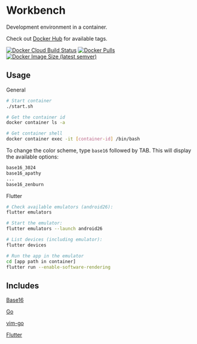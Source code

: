 # Workbench

Development environment in a container.

Check out [Docker Hub](https://hub.docker.com/r/alexghiu/workbench) for available tags.

[![Docker Cloud Build Status](https://img.shields.io/docker/cloud/build/alexghiu/workbench.svg)](https://hub.docker.com/r/alexghiu/workbench)
[![Docker Pulls](https://img.shields.io/docker/pulls/alexghiu/workbench.svg)](https://hub.docker.com/r/alexghiu/workbench)
[![Docker Image Size (latest semver)](https://img.shields.io/docker/image-size/alexghiu/workbench.svg?sort=semver)](https://hub.docker.com/r/alexghiu/workbench)

## Usage

General

```sh
# Start container
./start.sh

# Get the container id
docker container ls -a

# Get container shell
docker container exec -it [container-id] /bin/bash
```

To change the color scheme, type `base16` followed by TAB. This will display the available options:

```sh
base16_3024
base16_apathy
...
base16_zenburn
```

Flutter

```sh
# Check available emulators (android26):
flutter emulators

# Start the emulator:
flutter emulators --launch android26

# List devices (including emulator):
flutter devices

# Run the app in the emulator
cd [app path in container]
flutter run --enable-software-rendering
```

## Includes

[Base16](https://github.com/chriskempson/base16)

[Go](https://golang.org)

[vim-go](https://github.com/fatih/vim-go)

[Flutter](https://flutter.dev)


